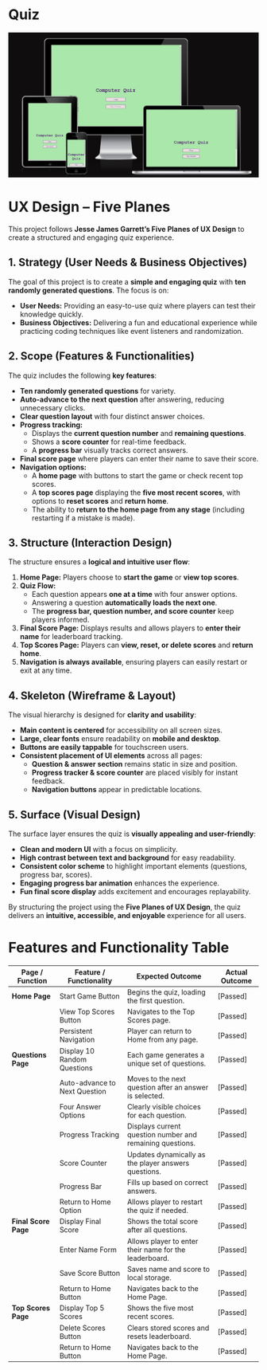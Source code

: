 # Quiz

![Alt text](assets/images/Screenshot%202025-02-16%20213411.png)

# UX Design – Five Planes

This project follows **Jesse James Garrett’s Five Planes of UX Design** to create a structured and engaging quiz experience.

## 1. Strategy (User Needs & Business Objectives)
The goal of this project is to create a **simple and engaging quiz** with **ten randomly generated questions**. The focus is on:  
- **User Needs:** Providing an easy-to-use quiz where players can test their knowledge quickly.  
- **Business Objectives:** Delivering a fun and educational experience while practicing coding techniques like event listeners and randomization.

## 2. Scope (Features & Functionalities)
The quiz includes the following **key features**:  
- **Ten randomly generated questions** for variety.  
- **Auto-advance to the next question** after answering, reducing unnecessary clicks.  
- **Clear question layout** with four distinct answer choices.  
- **Progress tracking:**  
  - Displays the **current question number** and **remaining questions**.  
  - Shows a **score counter** for real-time feedback.  
  - A **progress bar** visually tracks correct answers.  
- **Final score page** where players can enter their name to save their score.  
- **Navigation options:**  
  - A **home page** with buttons to start the game or check recent top scores.  
  - A **top scores page** displaying the **five most recent scores**, with options to **reset scores** and **return home**.  
  - The ability to **return to the home page from any stage** (including restarting if a mistake is made).  

## 3. Structure (Interaction Design)
The structure ensures a **logical and intuitive user flow**:  
1. **Home Page:** Players choose to **start the game** or **view top scores**.  
2. **Quiz Flow:**  
   - Each question appears **one at a time** with four answer options.  
   - Answering a question **automatically loads the next one**.  
   - The **progress bar, question number, and score counter** keep players informed.  
3. **Final Score Page:** Displays results and allows players to **enter their name** for leaderboard tracking.  
4. **Top Scores Page:** Players can **view, reset, or delete scores** and **return home**.  
5. **Navigation is always available**, ensuring players can easily restart or exit at any time.

## 4. Skeleton (Wireframe & Layout)
The visual hierarchy is designed for **clarity and usability**:  
- **Main content is centered** for accessibility on all screen sizes.  
- **Large, clear fonts** ensure readability on **mobile and desktop**.  
- **Buttons are easily tappable** for touchscreen users.  
- **Consistent placement of UI elements** across all pages:  
  - **Question & answer section** remains static in size and position.  
  - **Progress tracker & score counter** are placed visibly for instant feedback.  
  - **Navigation buttons** appear in predictable locations.

## 5. Surface (Visual Design)
The surface layer ensures the quiz is **visually appealing and user-friendly**:  
- **Clean and modern UI** with a focus on simplicity.  
- **High contrast between text and background** for easy readability.  
- **Consistent color scheme** to highlight important elements (questions, progress bar, scores).  
- **Engaging progress bar animation** enhances the experience.  
- **Fun final score display** adds excitement and encourages replayability.  

By structuring the project using the **Five Planes of UX Design**, the quiz delivers an **intuitive, accessible, and enjoyable** experience for all users.

# Features and Functionality Table

| Page / Function           | Feature / Functionality                                      | Expected Outcome                                      | Actual Outcome |
|--------------------------|------------------------------------------------|--------------------------------------------------|----------------|
| **Home Page**            | Start Game Button                                | Begins the quiz, loading the first question.     | [Passed] |
|                          | View Top Scores Button                          | Navigates to the Top Scores page.                | [Passed] |
|                          | Persistent Navigation                          | Player can return to Home from any page.        | [Passed] |
| **Questions Page**            | Display 10 Random Questions                     | Each game generates a unique set of questions.  | [Passed] |
|                          | Auto-advance to Next Question                   | Moves to the next question after an answer is selected. | [Passed] |
|                          | Four Answer Options                             | Clearly visible choices for each question.      | [Passed] |
|                          | Progress Tracking                               | Displays current question number and remaining questions. | [Passed] |
|                          | Score Counter                                  | Updates dynamically as the player answers questions. | [Passed] |
|                          | Progress Bar                                   | Fills up based on correct answers.              | [Passed] |
|                          | Return to Home Option                          | Allows player to restart the quiz if needed.    | [Passed] |
| **Final Score Page**     | Display Final Score                            | Shows the total score after all questions.      | [Passed] |
|                          | Enter Name Form                                | Allows player to enter their name for the leaderboard. | [Passed] |
|                          | Save Score Button                              | Saves name and score to local storage.          | [Passed] |
|                          | Return to Home Button                          | Navigates back to the Home Page.                | [Passed] |
| **Top Scores Page**      | Display Top 5 Scores                           | Shows the five most recent scores.              | [Passed] |
|                          | Delete Scores Button                           | Clears stored scores and resets leaderboard.    | [Passed] |
|                          | Return to Home Button                          | Navigates back to the Home Page.                | [Passed] |


